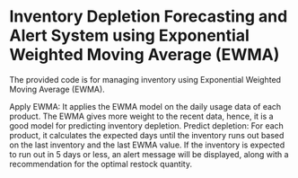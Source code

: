 # Inventory Depletion Forecasting and Alert System using Exponential Weighted Moving Average (EWMA)

The provided code is for managing inventory using Exponential Weighted Moving Average (EWMA). 

Apply EWMA: It applies the EWMA model on the daily usage data of each product. The EWMA gives more weight to the recent data, hence, it is a good model for predicting inventory depletion.
Predict depletion: For each product, it calculates the expected days until the inventory runs out based on the last inventory and the last EWMA value.
If the inventory is expected to run out in 5 days or less, an alert message will be displayed, along with a recommendation for the optimal restock quantity.
